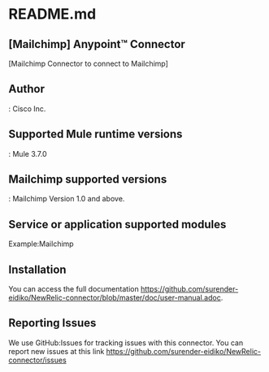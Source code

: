 # README.md


## [Mailchimp] Anypoint™ Connector


[Mailchimp Connector to connect to Mailchimp]

## Author
: 
Cisco Inc.

## Supported Mule runtime versions
:
Mule 3.7.0

## Mailchimp supported versions
:
Mailchimp Version 1.0 and above.

## Service or application supported modules
Example:Mailchimp
## Installation 

You can access the full documentation <https://github.com/surender-eidiko/NewRelic-connector/blob/master/doc/user-manual.adoc>.

## Reporting Issues


We use GitHub:Issues for tracking issues with this connector. You can report new issues at this link https://github.com/surender-eidiko/NewRelic-connector/issues
